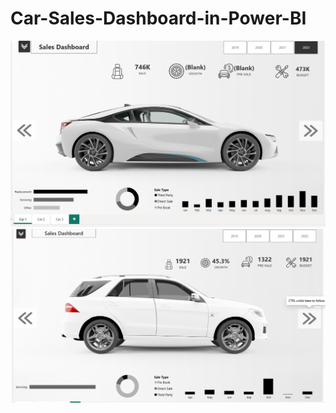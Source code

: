 # Car-Sales-Dashboard-in-Power-BI

<img src="https://github.com/AshutoshKumar727/Car-Sales-Dashboard/blob/d28b93f8f558af653274589abca8e8edadedda76/Screenshot%202025-06-02%20122125.png" alt="Image Description" width="600">
<Br>
<img src="https://github.com/AshutoshKumar727/Car-Sales-Dashboard/blob/d28b93f8f558af653274589abca8e8edadedda76/Screenshot%202025-06-02%20122142.png" alt="Image Description" width="600">
